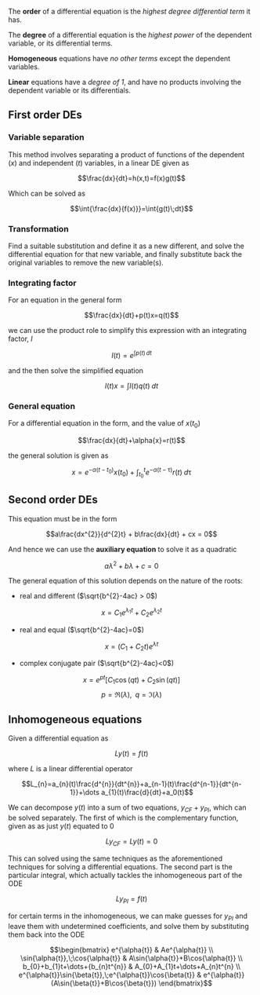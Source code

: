The **order** of a differential equation is the *highest degree differential term* it has.

The **degree** of a differential equation is the *highest power* of the dependent variable, or its differential terms.

**Homogeneous** equations have *no other terms* except the dependent variables. 

**Linear** equations have a *degree of 1*, and have no products involving the dependent variable or its differentials.

## First order DEs

### Variable separation

This method involves separating a product of functions of the dependent ($x$) and independent ($t$) variables, in a linear DE given as

$$\frac{dx}{dt}=h(x,t)=f(x)g(t)$$

Which can be solved as

$$\int{\frac{dx}{f(x)}}=\int{g(t)\;dt}$$

### Transformation

Find a suitable substitution and define it as a new different, and solve the differential equation for that new variable, and finally substitute back the original variables to remove the new variable(s).

### Integrating factor

For an equation in the general form

$$\frac{dx}{dt}+p(t)x=q(t)$$

we can use the product role to simplify this expression with an integrating factor, $I$

$$I(t)=e^{\int{p(t)\,dt}}$$

and the then solve the simplified equation

$$I(t)x=\int{I(t)q(t)\;dt}$$

### General equation

For a differential equation in the form, and the value of $x(t_{0})$

$$\frac{dx}{dt}+\alpha{x}=r(t)$$

the general solution is given as

$$x=e^{-\alpha(t-t_{0})}x(t_{0})+\int_{t_{0}}^{t}{e^{-\alpha(t-\uptau)}r(t)\;d\uptau}$$

## Second order DEs

This equation must be in the form

$$a\frac{dx^{2}}{d^{2}t} + b\frac{dx}{dt} + cx = 0$$

And hence we can use the **auxiliary equation** to solve it as a quadratic

$$a \lambda^{2} + b \lambda + c = 0$$

The general equation of this solution depends on the nature of the roots:
- real and different ($\sqrt{b^{2}-4ac} > 0$)

$$ x = C_{1}e^{\lambda_{1} t} + C_2e^{\lambda_{2} t} $$

- real and equal ($\sqrt{b^{2}-4ac}=0$)

$$x=(C_{1} + C_{2}t)e^{\lambda t}$$

- complex conjugate pair ($\sqrt{b^{2}-4ac}<0$)

$$x = e^{pt}[C_{1}\cos{(qt)} + C_{2}\sin{(qt)} ]$$
$$p = \Re{(\lambda)}, \;\; q=\Im{(\lambda)} $$

## Inhomogeneous equations

Given a differential equation as

$$Ly(t)=f(t)$$

where $L$ is a linear differential operator

$$L_{n}=a_{n}(t)\frac{d^{n}}{dt^{n}}+a_{n-1}(t)\frac{d^{n-1}}{dt^{n-1}}+\dots a_{1}(t)\frac{d}{dt}+a_0(t)$$

We can decompose $y(t)$ into a sum of two equations, $y_{CF}+y_{PI}$, which can be solved separately. The first of which is the complementary function, given as as just $y(t)$ equated to 0

$$Ly_{CF}=Ly(t)=0$$

This can solved using the same techniques as the aforementioned techniques for solving a differential equations. The second part is the particular integral, which actually tackles the inhomogeneous part of the ODE

$$Ly_{PI}=f(t)$$

for certain terms in the inhomogeneous, we can make guesses for $y_{PI}$ and leave them with undetermined coefficients, and solve them by substituting them back into the ODE

$$\begin{bmatrix}
e^{\alpha{t}} & Ae^{\alpha{t}} \\ \sin{\alpha{t}},\;\cos{\alpha{t}} & A\sin{\alpha{t}}+B\cos{\alpha{t}} \\ b_{0}+b_{1}t+\dots+{b_{n}t^{n}} & A_{0}+A_{1}t+\dots+A_{n}t^{n} \\ e^{\alpha{t}}\sin{\beta{t}},\;e^{\alpha{t}}\cos{\beta{t}} & e^{\alpha{t}}(A\sin{\beta{t}}+B\cos{\beta{t}})
\end{bmatrix}$$

